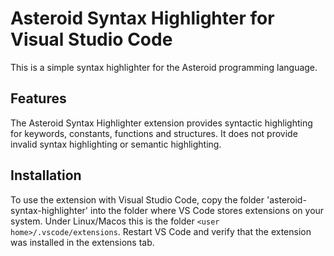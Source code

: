 # Asteroid Syntax Highlighter for Visual Studio Code

This is a simple syntax highlighter for the Asteroid programming language.

## Features

The Asteroid Syntax Highlighter extension provides syntactic highlighting for keywords, constants, functions and structures. It does not provide invalid syntax highlighting or semantic highlighting.

## Installation

To use the extension with Visual Studio Code, copy the folder 'asteroid-syntax-highlighter' into the folder where VS Code stores extensions on your system.  Under Linux/Macos this is the folder `<user home>/.vscode/extensions`.  Restart VS Code and verify that the extension was installed in the extensions tab.
